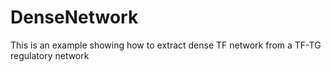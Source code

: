 # DenseNetwork
This is an example showing how to extract dense TF network from a TF-TG regulatory network

